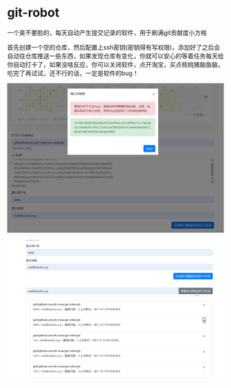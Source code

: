 # git-robot
一个臭不要脸的，每天自动产生提交记录的软件，用于刷满git贡献度小方格

首先创建一个空的仓库，然后配置上ssh密钥(密钥得有写权限)，添加好了之后会自动往仓库推送一些东西，如果发现仓库有变化，你就可以安心的等着任务每天给你自动打卡了，如果没啥反应，你可以关闭软件，点开淘宝，买点核桃猪脑鱼脑，吃完了再试试，还不行的话，一定是软件的bug！

![](doc/20200807225531.png)

![](doc/20200807225802.png)


